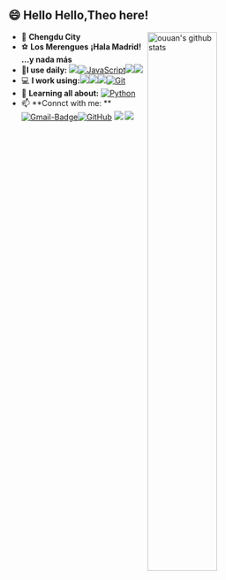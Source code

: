 ## 😄 **Hello Hello,Theo here!**



<img align="right" alt="ouuan's github stats" width="50%" src="https://github-readme-stats.vercel.app/api?username=Theoshen&show_icons=true">

-  📍  **Chengdu City**
- ⚽ **Los Merengues** **¡Hala Madrid! ...y nada más** 
- 🚀**I use daily:** [![](https://img.shields.io/badge/Java-grey?color=007396&logo=java)](https://img.shields.io/badge/Java-grey?color=007396&logo=java)[![JavaScript](https://camo.githubusercontent.com/b85dffbd82a08945f5f2833e3a5e958ec894d31cd58ccc6192efe16957c5a5f2/68747470733a2f2f696d672e736869656c64732e696f2f62616467652f2d4a6176615363726970742d626c61636b3f7374796c653d706c6173746963266c6f676f3d6a617661736372697074)](https://camo.githubusercontent.com/b85dffbd82a08945f5f2833e3a5e958ec894d31cd58ccc6192efe16957c5a5f2/68747470733a2f2f696d672e736869656c64732e696f2f62616467652f2d4a6176615363726970742d626c61636b3f7374796c653d706c6173746963266c6f676f3d6a617661736372697074)[![](https://img.shields.io/badge/MySQL-grey?color=4479A1&logo=mysql&logoColor=white)](https://img.shields.io/badge/MySQL-grey?color=4479A1&logo=mysql&logoColor=white)[![](https://img.shields.io/badge/Oracle-grey?color=F80000&logo=oracle)](https://img.shields.io/badge/Oracle-grey?color=F80000&logo=oracle)
- 💻 **I work using:**[![](https://img.shields.io/badge/Vue.js-grey?color=4FC08D&logo=vuetify)](https://img.shields.io/badge/Vue.js-grey?color=4FC08D&logo=vuetify)[![](https://img.shields.io/badge/Webstorm-grey?color=01CDD8&logo=webstorm)](https://img.shields.io/badge/Webstorm-grey?color=01CDD8&logo=webstorm)[![](https://img.shields.io/badge/IntellijIdea-grey?color=FE315C&logo=intellij-idea)](https://img.shields.io/badge/IntellijIdea-grey?color=FE315C&logo=intellij-idea)[![Git](https://camo.githubusercontent.com/ef8e66167a75bde2cd8212d194ee612fd443bb831c5257591c081df4e9d8759e/68747470733a2f2f696d672e736869656c64732e696f2f62616467652f2d4769742d626c61636b3f7374796c653d706c6173746963266c6f676f3d676974)](https://camo.githubusercontent.com/ef8e66167a75bde2cd8212d194ee612fd443bb831c5257591c081df4e9d8759e/68747470733a2f2f696d672e736869656c64732e696f2f62616467652f2d4769742d626c61636b3f7374796c653d706c6173746963266c6f676f3d676974) 
-  📕 **Learning all about:** [![Python](https://camo.githubusercontent.com/be7e031ad3e9583082c92bf654cbb7a80dd0a41d3318ef04048800115bdf04e0/68747470733a2f2f696d672e736869656c64732e696f2f62616467652f2d507974686f6e2d3866636664313f7374796c653d706c6173746963266c6f676f3d507974686f6e)](https://camo.githubusercontent.com/be7e031ad3e9583082c92bf654cbb7a80dd0a41d3318ef04048800115bdf04e0/68747470733a2f2f696d672e736869656c64732e696f2f62616467652f2d507974686f6e2d3866636664313f7374796c653d706c6173746963266c6f676f3d507974686f6e) 
- 📫 **Connct with me: **[![Gmail-Badge](https://img.shields.io/badge/theoshen@foxmail.com-grey?logoColor=white&logo=Gmail&color=ef7a82)](mailto:theoshen@foxmail.com)[![GitHub](https://camo.githubusercontent.com/90a2f2eef5a9a6b15801e0b5b3c63f0a05ff51272a2a65ba3a0e337e89f9cb4d/68747470733a2f2f696d672e736869656c64732e696f2f62616467652f2d4769744875622d3138313731373f7374796c653d706c6173746963266c6f676f3d676974687562)](https://github.com/Theoshen?tab=overview&from=2020-11-01&to=2020-11-30) [![](https://img.shields.io/badge/@theo7n15-E4405F?color=E4405F&logo=Instagram&logoColor=white)](https://blog.fiteen.top) [![](https://img.shields.io/badge/@网友小谌-grey?color=00A1D6&logo=Bilibili&logoColor=white)](https://m.bilibili.com/space?from=headline)


